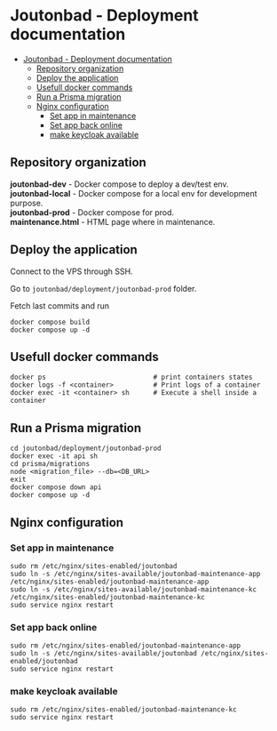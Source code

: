 # Joutonbad - Deployment documentation

- [Joutonbad - Deployment documentation](#joutonbad---deployment-documentation)
  - [Repository organization](#repository-organization)
  - [Deploy the application](#deploy-the-application)
  - [Usefull docker commands](#usefull-docker-commands)
  - [Run a Prisma migration](#run-a-prisma-migration)
  - [Nginx configuration](#nginx-configuration)
    - [Set app in maintenance](#set-app-in-maintenance)
    - [Set app back online](#set-app-back-online)
    - [make keycloak available](#make-keycloak-available)


## Repository organization

**joutonbad-dev** - Docker compose to deploy a dev/test env.\
**joutonbad-local** - Docker compose for a local env for development purpose.\
**joutonbad-prod** - Docker compose for prod.\
**maintenance.html** - HTML page where in maintenance.

## Deploy the application

Connect to the VPS through SSH.

Go to `joutonbad/deployment/joutonbad-prod` folder.

Fetch last commits and run

```
docker compose build
docker compose up -d
```

## Usefull docker commands

```
docker ps                           # print containers states
docker logs -f <container>          # Print logs of a container
docker exec -it <container> sh      # Execute a shell inside a container
```

## Run a Prisma migration

```
cd joutonbad/deployment/joutonbad-prod
docker exec -it api sh
cd prisma/migrations
node <migration_file> --db=<DB_URL>
exit
docker compose down api
docker compose up -d
```

## Nginx configuration

### Set app in maintenance

```
sudo rm /etc/nginx/sites-enabled/joutonbad
sudo ln -s /etc/nginx/sites-available/joutonbad-maintenance-app /etc/nginx/sites-enabled/joutonbad-maintenance-app
sudo ln -s /etc/nginx/sites-available/joutonbad-maintenance-kc /etc/nginx/sites-enabled/joutonbad-maintenance-kc
sudo service nginx restart
```

### Set app back online

```
sudo rm /etc/nginx/sites-enabled/joutonbad-maintenance-app
sudo ln -s /etc/nginx/sites-available/joutonbad /etc/nginx/sites-enabled/joutonbad
sudo service nginx restart
```

### make keycloak available

```
sudo rm /etc/nginx/sites-enabled/joutonbad-maintenance-kc
sudo service nginx restart
```